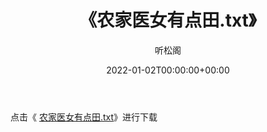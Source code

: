 ﻿---
title:  《农家医女有点田.txt》
date:   2022-01-02T00:00:00+00:00
author: 听松阁
layout: post
permalink: /农家医女有点田/
categories: 小说
tags: [小说]
---

点击《 [农家医女有点田.txt](http://img.660000.xyz/bookstukust/book/bntxt/10/农家医女有点田.txt)》进行下载